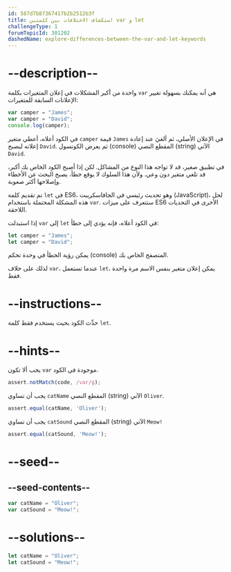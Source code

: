 ```yaml
---
id: 587d7b87367417b2b2512b3f
title: استكشاف الاختلافات بين كلمتين var و let
challengeType: 1
forumTopicId: 301202
dashedName: explore-differences-between-the-var-and-let-keywords
---
```


# --description--

واحدة من أكبر المشكلات في إعلان المتغيرات بكلمة `var` هي أنه يمكنك بسهولة تغيير الإعلانات السابقة للمتغيرات:

```js
var camper = "James";
var camper = "David";
console.log(camper);
```

في الكود أعلاه، أعطي متغير `camper` قيمة `James` في الإعلان الأصلي، ثم ألغيَ عند إعادة إعلانه ليصبح `David`. ثم يعرض الكونسول (console) المقطع النصي (string) الآتي `David`.

في تطبيق صغير، قد لا تواجه هذا النوع من المشاكل. لكن إذا أصبح الكود الخاص بك أكبر، قد تلغي متغير دون وعي. ولأن هذا السلوك لا يوقع خطأ، يصبح البحث عن الأخطاء وإصلاحها أكثر صعوبة.

تم تقديم كلمة `let` في ES6، وهو تحديث رئيسي في الجافاسكريبت (JavaScript)، لحل هذه المشكلة المحتملة باستخدام `var`. ستتعرف على ميزات ES6 الأخرى في التحديات اللاحقة.

إذا استبدلت `var` إلى `let` في الكود أعلاه، فإنه يؤدي إلى خطأ:

```js
let camper = "James";
let camper = "David";
```

يمكن رؤية الخطأ في وحدة تحكم (console) المتصفح الخاص بك.

لذلك على خلاف `var`، عندما تستعمل `let`، يمكن إعلان متغير بنفس الاسم مرة واحدة فقط.

# --instructions--

حدِّث الكود بحيث يستخدم فقط كلمة `let`.

# --hints--

يجب ألا تكون `var` موجودة في الكود.

```js
assert.notMatch(code, /var/g);
```

يجب أن تساوي `catName` المقطع النصي (string) الآتي `Oliver`.

```js
assert.equal(catName, 'Oliver');
```

يجب أن تساوي `catSound` المقطع النصي (string) الآتي `Meow!`

```js
assert.equal(catSound, 'Meow!');
```

# --seed--

## --seed-contents--

```js
var catName = "Oliver";
var catSound = "Meow!";
```

# --solutions--

```js
let catName = "Oliver";
let catSound = "Meow!";
```
